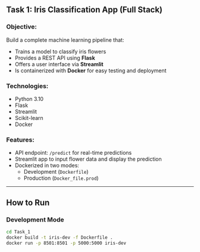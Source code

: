 ## Task 1: Iris Classification App (Full Stack)

### Objective:
Build a complete machine learning pipeline that:
- Trains a model to classify iris flowers
- Provides a REST API using **Flask**
- Offers a user interface via **Streamlit**
- Is containerized with **Docker** for easy testing and deployment

### Technologies:
- Python 3.10  
- Flask  
- Streamlit  
- Scikit-learn  
- Docker

### Features:
- API endpoint: `/predict` for real-time predictions  
- Streamlit app to input flower data and display the prediction  
- Dockerized in two modes:
  - Development (`Dockerfile`)
  - Production (`Docker_file.prod`)

---

##  How to Run

###  Development Mode

```bash
cd Task_1
docker build -t iris-dev -f Dockerfile .
docker run -p 8501:8501 -p 5000:5000 iris-dev
```



